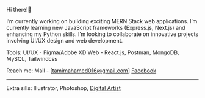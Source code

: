 Hi there!👋

I’m currently working on building exciting MERN Stack web applications.
I’m currently learning new JavaScript frameworks (Express.js, Next.js) and enhancing my Python skills.
I’m looking to collaborate on innovative projects involving UI/UX design and web development.

Tools: 
UI/UX - Figma/Adobe XD
Web - React.js, Postman, MongoDB, MySQL, Tailwindcss

Reach me: 
Mail - [tamimahamed016@gmail.com]
[Facebook](https://www.facebook.com/tamim.ssgt/)

------------
Extra sills:
Illustrator, Photoshop, 
[Digital Artist](https://www.fiverr.com/tamimahamed365)


